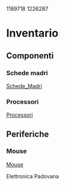 1189718 
1226287
# Inventario
## Componenti
### Schede madri
[Schede_Madri](./componenti/schede_madri.md)

### Processori

[Processori](./componenti/processori.md)



## Periferiche

### Mouse

[Mouse](./periferiche/mouse.md)

Elettronica Padovana
